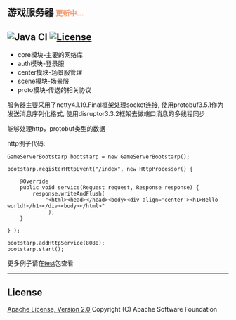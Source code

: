 ## 游戏服务器  <font color=#f1986d size=3>更新中...</font>
![Java CI](https://github.com/jiayaoguang/gameserver/workflows/Java%20CI/badge.svg)
[![License](https://img.shields.io/badge/license-Apache%202-4EB1BA.svg)](https://www.apache.org/licenses/LICENSE-2.0.html)
------
* core模块-主要的网络库
* auth模块-登录服
* center模块-场景服管理
* scene模块-场景服
* proto模块-传送的相关协议
	
服务器主要采用了netty4.1.19.Final框架处理socket连接,
使用protobuf3.5.1作为发送消息序列化格式,
使用disruptor3.3.2框架去做端口消息的多线程同步

能够处理http，protobuf类型的数据

http例子代码:
>
    GameServerBootstarp bootstarp = new GameServerBootstarp();
    
    bootstarp.registerHttpEvent("/index", new HttpProcessor() {
    
        @Override
        public void service(Request request, Response response) {
            response.writeAndFlush( 
                "<html><head></head><body><div align='center'><h1>Hello world!</h1></div><body></html>"
                 ); 
        }
        
    } );
    
    bootstarp.addHttpService(8080);
    bootstarp.start();

更多例子请在[test](https://github.com/jiayaoguang/gameserver/tree/master/gameserver-test/src/main/java/com/jyg/test01)包查看
    
----------
## License
[Apache License, Version 2.0](http://www.apache.org/licenses/LICENSE-2.0.html) Copyright (C) Apache Software Foundation
	


